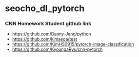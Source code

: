 # seocho_dl_pytorch

### CNN Homework Student github link
* https://github.com/Danny-Jang/python
* https://github.com/kimseoa/test
* https://github.com/KimHS0915/pytorch-image-classification
* https://github.com/KyoungaRyu/cnn-pytorch

